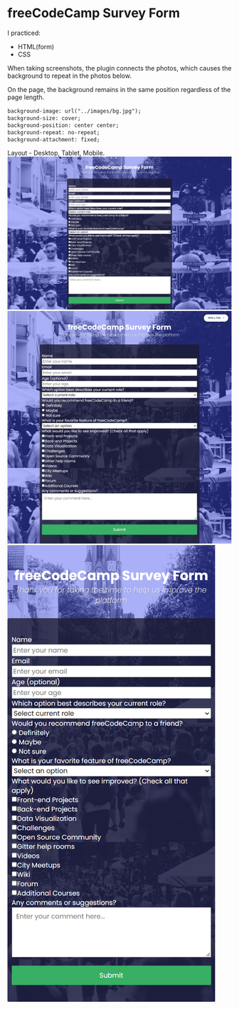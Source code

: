 # freeCodeCamp Survey Form


I practiced:
* HTML(form)
* CSS

When taking screenshots, the plugin connects the photos, which causes the background to repeat in the photos below. 

On the page, the background remains in the same position regardless of the page length.

```
background-image: url("../images/bg.jpg");
background-size: cover;
background-position: center center;
background-repeat: no-repeat;
background-attachment: fixed;
```


Layout - Desktop, Tablet, Mobile. 
![](images/freeCodeCamp-Survey-Form-D.png)
![](images/freeCodeCamp-Survey-Form-T.png)
![](images/freeCodeCamp-Survey-Form-M.png)
